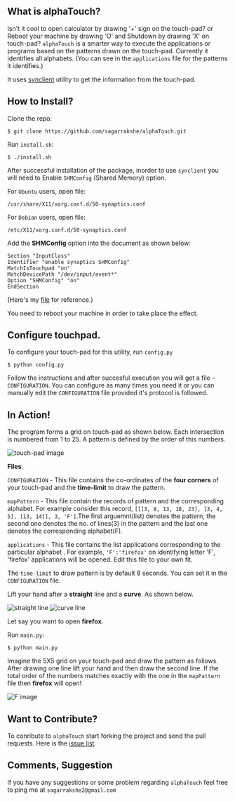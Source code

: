 ## What is alphaTouch?

Isn't it cool to open calculator by drawing '+' sign on the touch-pad? or Reboot your machine by drawing 'O' and Shutdown by drawing 'X' on touch-pad? `alphaTouch` is a smarter way to execute the applications or programs based on the patterns drawn on the touch-pad. Currently it identifies all alphabets. (You can see in the `applications` file for the patterns it identifies.)


It uses [synclient](https://wiki.archlinux.org/index.php/Touchpad_Synaptics#Synclient) utility to get the information from the touch-pad.

## How to Install?

Clone the repo:
    
    $ git clone https://github.com/sagarrakshe/alphaTouch.git

Run `install.sh`:
    
    $ ./install.sh

After successful installation of the package, inorder to use `synclient` you will need to Enable `SHMConfig` (Shared Memory) option. 

For `Ubuntu` users, open file:
   
    /usr/share/X11/xorg.conf.d/50-synaptics.conf

For `Debian` users, open file:
   
    /etc/X11/xorg.conf.d/50-synaptics.conf

Add the **SHMConfig** option into the document as shown below:


    Section "InputClass"
    Identifier "enable synaptics SHMConfig"
    MatchIsTouchpad "on"
    MatchDevicePath "/dev/input/event*"
    Option "SHMConfig" "on"
    EndSection

(Here's my  [file](http://paste.ubuntu.com/5747634/) for reference.)

You need to reboot your machine in order to take place the effect. 

## Configure touchpad.

To configure your touch-pad for this utility, run `config.py`

    $ python config.py

Follow the instructions and after succesful execution you will get a file - `CONFIGURATION`.
You can configure as many times you need it or you can manually edit the `CONFIGURATION` file provided it's protocol is followed.

## In Action!

The program forms a grid on touch-pad as shown below. 
Each intersection is numbered from 1 to 25. A pattern is defined by the order of this numbers.

![touch-pad image](https://raw.github.com/sagarrakshe/alphaTouch/master/_assets/touch-pad.png)

**Files**:

`CONFIGURATION` - 
    This file contains the co-ordinates of the **four corners** of your touch-pad and the **time-limit** to draw the pattern. 

`mapPattern` - 
    This file contain the records of pattern and the corresponding alphabet. For    example consider this record, `[[[3, 8, 13, 18, 23], [3, 4, 5], [13, 14]], 3, 'F']`.The first arguemnt(list) denotes the pattern, the second one denotes the no. of lines(3) in the pattern and the last one denotes the corresponding alphabet(F).

`applications` - 
    This file contains the list applications corresponding to the particular alphabet
    . For example, `'F':'firefox'` on identifying letter 'F', 'firefox' applications will be opened. Edit this file to your own fit. 

The `time-limit` to draw pattern is by default 8 seconds. You can set it in the `CONFIGURATION` file.

Lift your hand after a **straight** line and a **curve**. As shown below.

![straight line](https://raw.github.com/sagarrakshe/alphaTouch/master/_assets/straight.png)
![curve line](https://raw.github.com/sagarrakshe/alphaTouch/master/_assets/C.png)

Let say you want to open **firefox**. 

Run `main.py`:

    $ python main.py

Imagine the 5X5 grid on your touch-pad and draw the pattern as follows. After drawing one line lift your hand and then draw the second line. If the total order of the numbers matches exactly with the one in the `mapPattern` file then **firefox** will open!

![F image](https://raw.github.com/sagarrakshe/alphaTouch/master/_assets/F.png)

## Want to Contribute?

To conribute to `alphaTouch` start forking the project and send the pull requests. Here is the [issue list](https://github.com/sagarrakshe/alphaTouch/issues).

## Comments, Suggestion

If you have any suggestions or some problem regarding `alphaTouch` feel free to ping me at `sagarrakshe2@gmail.com`
